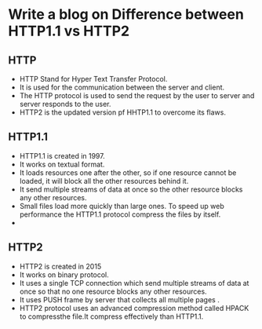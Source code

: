 # Write a blog on Difference between HTTP1.1 vs HTTP2 #   
## HTTP ##   
* HTTP Stand for Hyper Text Transfer Protocol.
* It is used for the communication between the server and client.
* The HTTP protocol is used to send the request by the user to server and server responds to the user.   
* HTTP2 is the updated version pf HHTP1.1 to overcome its flaws.
## HTTP1.1 ##   
* HTTP1.1 is created in 1997.   
* It works on textual format.   
* It loads resources one after the other, so if one resource cannot be loaded, it  will block all the other resources behind it.   
* It send multiple streams of data at once so the other resource blocks any other resources.   
* Small files load more quickly than large ones. To speed up web performance the HTTP1.1 protocol compress the files by itself.   
* 
## HTTP2 ##   
* HTTP2 is created in 2015   
* It works on binary protocol.   
* It uses a single TCP connection  which send multiple streams of data at once so that no one resource blocks any other resources.   
* It uses PUSH frame by server that collects all multiple pages .   
* HTTP2 protocol uses an advanced compression method called HPACK to compressthe file.It compress effectively than HTTP1.1.   
